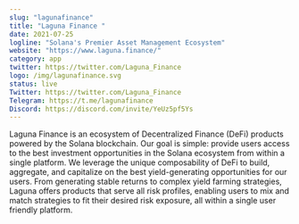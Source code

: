 ```yaml
---
slug: "lagunafinance"
title: "Laguna Finance "
date: 2021-07-25
logline: "Solana's Premier Asset Management Ecosystem"
website: "https://www.laguna.finance/"
category: app
twitter: https://twitter.com/Laguna_Finance
logo: /img/lagunafinance.svg
status: live
Twitter: https://twitter.com/Laguna_Finance
Telegram: https://t.me/lagunafinance
Discord: https://discord.com/invite/YeUz5pf5Ys
---
```

Laguna Finance is an ecosystem of Decentralized Finance (DeFi) products powered by the Solana blockchain. Our goal is simple: provide users access to the best investment opportunities in the Solana ecosystem from within a single platform. We leverage the unique composability of DeFi to build, aggregate, and capitalize on the best yield-generating opportunities for our users. From generating stable returns to complex yield farming strategies, Laguna offers products that serve all risk profiles, enabling users to mix and match strategies to fit their desired risk exposure, all within a single user friendly platform.